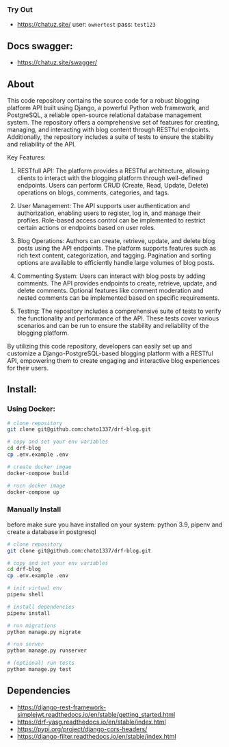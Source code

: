 
### Try Out
- https://chatuz.site/
user: `ownertest`
pass: `test123`

## Docs swagger:
- https://chatuz.site/swagger/

## About
This code repository contains the source code for a robust blogging platform API built using Django, a powerful Python web framework, and PostgreSQL, a reliable open-source relational database management system. The repository offers a comprehensive set of features for creating, managing, and interacting with blog content through RESTful endpoints. Additionally, the repository includes a suite of tests to ensure the stability and reliability of the API.

Key Features:

1.  RESTfull API: The platform provides a RESTful architecture, allowing clients to interact with the blogging platform through well-defined endpoints. Users can perform CRUD (Create, Read, Update, Delete) operations on blogs, comments, categories, and tags.
    
2.  User Management: The API supports user authentication and authorization, enabling users to register, log in, and manage their profiles. Role-based access control can be implemented to restrict certain actions or endpoints based on user roles.
    
3.  Blog Operations: Authors can create, retrieve, update, and delete blog posts using the API endpoints. The platform supports features such as rich text content, categorization, and tagging. Pagination and sorting options are available to efficiently handle large volumes of blog posts.
    
4.  Commenting System: Users can interact with blog posts by adding comments. The API provides endpoints to create, retrieve, update, and delete comments. Optional features like comment moderation and nested comments can be implemented based on specific requirements.
    
5.  Testing: The repository includes a comprehensive suite of tests to verify the functionality and performance of the API. These tests cover various scenarios and can be run to ensure the stability and reliability of the blogging platform.
    

By utilizing this code repository, developers can easily set up and customize a Django-PostgreSQL-based blogging platform with a RESTful API, empowering them to create engaging and interactive blog experiences for their users.

## Install:

### Using Docker:

```bash
# clone repository
git clone git@github.com:chato1337/drf-blog.git

# copy and set your env variables
cd drf-blog
cp .env.example .env

# create docker imgae
docker-compose build

# rucn docker image
docker-compose up
```

### Manually Install
before make sure you have installed on your system: python 3.9, pipenv and create a database in postgresql

```bash
# clone repository
git clone git@github.com:chato1337/drf-blog.git

# copy and set your env variables
cd drf-blog
cp .env.example .env

# init virtual env
pipenv shell

# install dependencies
pipenv install

# run migrations
python manage.py migrate

# run server
python manage.py runserver

# (optional) run tests
python manage.py test
```

## Dependencies

- https://django-rest-framework-simplejwt.readthedocs.io/en/stable/getting_started.html
- https://drf-yasg.readthedocs.io/en/stable/index.html
- https://pypi.org/project/django-cors-headers/
- https://django-filter.readthedocs.io/en/stable/index.html